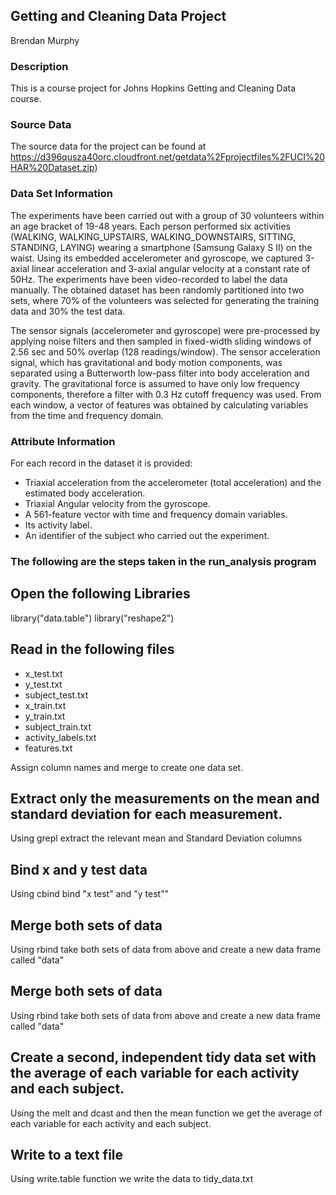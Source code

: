 ## Getting and Cleaning Data Project

Brendan Murphy

### Description
This is a course project for Johns Hopkins Getting and Cleaning Data course.

### Source Data
The source data for the project can be found at https://d396qusza40orc.cloudfront.net/getdata%2Fprojectfiles%2FUCI%20HAR%20Dataset.zip)

### Data Set Information
The experiments have been carried out with a group of 30 volunteers within an age bracket of 19-48 years. Each person performed six activities (WALKING, WALKING_UPSTAIRS, WALKING_DOWNSTAIRS, SITTING, STANDING, LAYING) wearing a smartphone (Samsung Galaxy S II) on the waist. Using its embedded accelerometer and gyroscope, we captured 3-axial linear acceleration and 3-axial angular velocity at a constant rate of 50Hz. The experiments have been video-recorded to label the data manually. The obtained dataset has been randomly partitioned into two sets, where 70% of the volunteers was selected for generating the training data and 30% the test data. 

The sensor signals (accelerometer and gyroscope) were pre-processed by applying noise filters and then sampled in fixed-width sliding windows of 2.56 sec and 50% overlap (128 readings/window). The sensor acceleration signal, which has gravitational and body motion components, was separated using a Butterworth low-pass filter into body acceleration and gravity. The gravitational force is assumed to have only low frequency components, therefore a filter with 0.3 Hz cutoff frequency was used. From each window, a vector of features was obtained by calculating variables from the time and frequency domain.

### Attribute Information
For each record in the dataset it is provided: 
- Triaxial acceleration from the accelerometer (total acceleration) and the estimated body acceleration. 
- Triaxial Angular velocity from the gyroscope. 
- A 561-feature vector with time and frequency domain variables. 
- Its activity label. 
- An identifier of the subject who carried out the experiment.

### The following are the steps taken in the run_analysis program

## Open the following Libraries
library("data.table")
library("reshape2")

## Read in the following files
- x_test.txt
- y_test.txt
- subject_test.txt
- x_train.txt
- y_train.txt
- subject_train.txt
- activity_labels.txt
- features.txt

Assign column names and merge to create one data set.

## Extract only the measurements on the mean and standard deviation for each measurement. 
Using grepl extract the relevant mean and Standard Deviation columns

## Bind x and y test data
Using cbind bind "x test" and "y test""

## Merge both sets of data
Using rbind take both sets of data from above and create a new data frame called "data"

## Merge both sets of data
Using rbind take both sets of data from above and create a new data frame called "data"

## Create a second, independent tidy data set with the average of each variable for each activity and each subject. 
Using the melt and dcast and then the mean function we get the average of each variable for each activity and each subject.

## Write to a text file
Using write.table function we write the data to tidy_data.txt